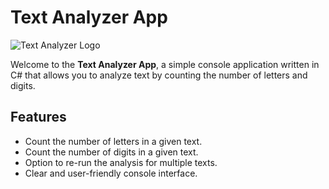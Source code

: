 # Text Analyzer App

![Text Analyzer Logo](images/logo.png)

Welcome to the **Text Analyzer App**, a simple console application written in C# that allows you to analyze text by counting the number of letters and digits.

## Features

- Count the number of letters in a given text.
- Count the number of digits in a given text.
- Option to re-run the analysis for multiple texts.
- Clear and user-friendly console interface.


